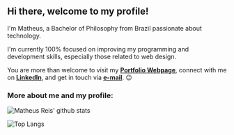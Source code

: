 ## Hi there, welcome to my profile!

I'm Matheus, a Bachelor of Philosophy from Brazil passionate about technology. 

I'm currently 100% focused on improving my programming and development skills, especially those related to web design.

You are more than welcome to visit my **[Portfolio Webpage](https://math-reis.github.io/)**, connect with me on **[LinkedIn](https://www.linkedin.com/in/matheus-grp/)**, and get in touch via **[e-mail](mailto:mgrp.ufrgs@gmail.com)**. :wink:

### More about me and my profile:

![Matheus Reis' github stats](https://github-readme-stats.vercel.app/api?username=math-reis&theme=default&show_icons=true) 

![Top Langs](https://github-readme-stats.vercel.app/api/top-langs/?username=math-reis&theme=default)
